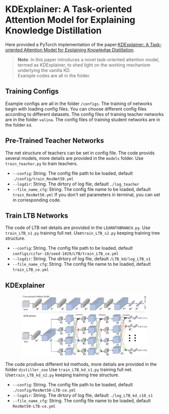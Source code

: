 # KDExplainer: A Task-oriented Attention Model for Explaining Knowledge Distillation
Here provided a PyTorch implementation of the paper:[KDExplainer: A Task-oriented Attention Model for Explaining Knowledge Distillation](https://arxiv.org/pdf/2105.04181).

> **Note**:  In this paper introduces a novel task-oriented attention model, termed as KDExplainer, to shed light on the working mechanism underlying the vanilla KD.  
Example codes are all in the folder.

## Training Configs
Example configs are all in the folder `/configs`.
The training of networks begin with loading config files. You can choose different config files according to different datasets. 
The config files of training teacher networks are in the folder `valina`. 
The config files of training student networks are in the folder `kd`.

## Pre-Trained Teacher Networks
The net structure of teachers can be set in config file. The code provids several models, more details are provided in the `models` folder.
Use `train_teacher.py` to train teachers.

- `--config`: String. The config file path to be loaded, default `./config/train_ResNet50.yml` 
- `--logdir`: String. The dirtory of log flie, default `./log_teacher` 
- `--file_name_cfg`: String. The config file name to be loaded, default `train_ResNet50.yml` 
If you don't set parameters in terminal, you can set in corresponding code.

## Train LTB Networks
The code of LTB net details are provided in the `LEARNTOBRANCH.py`.
Use `train_LTB_s1.py` training full net.
Use`train_LTB_s2.py` keeping training tree structure.
- `--config`: String. The config file path to be loaded, default `configs/cifar-10/seed-1029/LTB/train_LTB_ce.yml` 
- `--logdir`: String. The dirtory of log flie, default `/LTB_kd/log_LTB_s1`
- `--file_name_cfg`: String. The config file name to be loaded, default `train_LTB_ce.yml` 

## KDExplainer
<div  align="center">  
<img src="KDExplainer.png" width = "400" alt="icon"/>  
</div>

The code prodives different kd methods, more detials are provided in the folder `distiller_zoo`
Use `train_LTB_kd_s1.py` training full net.
Use`train_LTB_kd_s2.py` keeping training tree structure.
- `--config`: String. The config file path to be loaded, default `./config/ResNet50-LTB-ce.yml` 
- `--logdir`: String. The dirtory of log flie, default `./log_LTB_kd_c10_s1`
- `--file_name_cfg`: String. The config file name to be loaded, default `ResNet50-LTB-ce.yml` 

